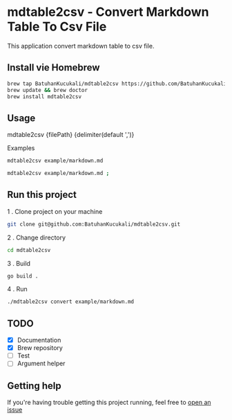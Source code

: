 # mdtable2csv - Convert Markdown Table To Csv File

This application convert markdown table to csv file.

## Install vie Homebrew
```bash
brew tap BatuhanKucukali/mdtable2csv https://github.com/BatuhanKucukali/homebrew-mdtable2csv
brew update && brew doctor
brew install mdtable2csv
```

## Usage

mdtable2csv {filePath} {delimiter(default ',')}

Examples

```bash
mdtable2csv example/markdown.md
```

```bash
mdtable2csv example/markdown.md ;
```

## Run this project

1 . Clone project on your machine
```bash
git clone git@github.com:BatuhanKucukali/mdtable2csv.git
```
2 . Change directory
```bash
cd mdtable2csv
```
3 . Build
```bash
go build .
```
4 . Run
```bash
./mdtable2csv convert example/markdown.md
```

## TODO

- [X] Documentation
- [X] Brew repository
- [ ] Test
- [ ] Argument helper

## Getting help ##

If you're having trouble getting this project running, feel free to [open an issue](https://github.com/BatuhanKucukali/mdtable2csv/issues/new)


